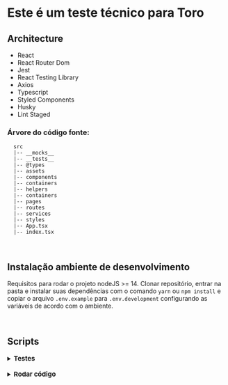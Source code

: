 # Este é um teste técnico para Toro

## Architecture

- React
- React Router Dom
- Jest
- React Testing Library
- Axios
- Typescript
- Styled Components
- Husky
- Lint Staged

### <strong>Árvore do código fonte:</strong>

```
  src
  |-- __mocks__
  |-- __tests__
  |-- @types
  |-- assets
  |-- components
  |-- containers
  |-- helpers
  |-- containers
  |-- pages
  |-- routes
  |-- services
  |-- styles
  |-- App.tsx
  |-- index.tsx
```

<br/>

## Instalação ambiente de desenvolvimento

Requisitos para rodar o projeto nodeJS >= 14. Clonar repositório, entrar na pasta e instalar suas dependências com o comando `yarn` ou `npm install` e copiar o arquivo `.env.example` para `.env.development` configurando as variáveis de acordo com o ambiente.

<br/>


## Scripts

<details>
  <summary>
    <strong style="font-size: 15px;">Testes</strong>
  </summary>

  <br/>

  <b>Rodar testes</b>

  > `npm test`

  <b>Rodar cobertura de testes</b>

  > `npm run test:ci`
</details>

<br/>

<details>
  <summary>
    <strong style="font-size: 15px;">Rodar código</strong>
  </summary>

  <br/>

  <b>Rodar servidor</b>

  <p>*** Antes rodar script de build ***</p>

  > `npm run start`

  <b>Buildar código</b>

  > `npm run build`
</details>